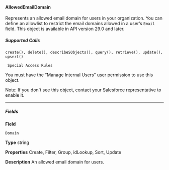 #### AllowedEmailDomain

Represents an allowed email domain for users in your organization. You can define an allowlist to restrict the email domains allowed in
a user’s `Email` field. This object is available in API version 29.0 and later.

##### Supported Calls
```
create(), delete(), describeSObjects(), query(), retrieve(), update(), upsert()

 Special Access Rules

```
You must have the “Manage Internal Users” user permission to use this object.

Note: If you don't see this object, contact your Salesforce representative to enable it.


-----

##### Fields

**Field**
```
Domain

```

**Type**
string

**Properties**
Create, Filter, Group, idLookup, Sort, Update

**Description**
An allowed email domain for users.

